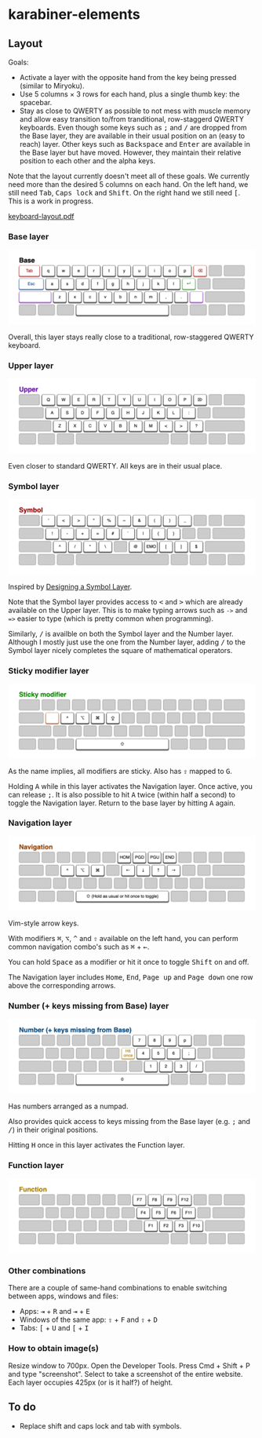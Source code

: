 # karabiner-elements

## Layout

Goals:

- Activate a layer with the opposite hand from the key being pressed (similar to Miryoku).
- Use 5 columns × 3 rows for each hand, plus a single thumb key: the spacebar.
- Stay as close to QWERTY as possible to not mess with muscle memory and allow easy transition to/from tranditional, row-staggerd QWERTY keyboards. Even though some keys such as <kbd>;</kbd> and <kbd>/</kbd> are dropped from the Base layer, they are available in their usual position on an (easy to reach) layer. Other keys such as <kbd>Backspace</kbd> and <kbd>Enter</kbd> are available in the Base layer but have moved. However, they maintain their relative position to each other and the alpha keys.

Note that the layout currently doesn't meet all of these goals. We currently need more than the desired 5 columns on each hand. On the left hand, we still need <kbd>Tab</kbd>, <kbd>Caps lock</kbd> and <kbd>Shift</kbd>. On the right hand we still need <kbd>[</kbd>. This is a work in progress.
 
[keyboard-layout.pdf](keyboard-layout.pdf)

### Base layer

![](base-layer.png)

Overall, this layer stays really close to a traditional, row-staggered QWERTY keyboard.

### Upper layer

![](upper-layer.png)

Even closer to standard QWERTY. All keys are in their usual place.

### Symbol layer

![](symbol-layer.png)

Inspired by [Designing a Symbol Layer](https://getreuer.info/posts/keyboards/symbol-layer/index.html).

Note that the Symbol layer provides access to <kbd>&lt;</kbd> and <kbd>&gt;</kbd> which are already available on the Upper layer. This is to make typing arrows such as `->` and `=>` easier to type (which is pretty common when programming).

Similarly, <kbd>/</kbd> is availble on both the Symbol layer and the Number layer. Although I mostly just use the one from the Number layer, adding <kbd>/</kbd> to the Symbol layer nicely completes the square of mathematical operators.

### Sticky modifier layer

![](modifier-layer.png)

As the name implies, all modifiers are sticky. Also has <kbd>⇪</kbd> mapped to <kbd>G</kbd>.

Holding <kbd>A</kbd> while in this layer activates the Navigation layer. Once active, you can release <kbd>;</kbd>. It is also possible to hit <kbd>A</kbd> twice (within half a second) to toggle the Navigation layer. Return to the base layer by hitting <kbd>A</kbd> again.

### Navigation layer

![](navigation-layer.png)

Vim-style arrow keys.

With modifiers <kbd>⌘</kbd>, <kbd>⌥</kbd>, <kbd>^</kbd> and <kbd>⇧</kbd> available on the left hand, you can perform common navigation combo's such as <kbd>⌘</kbd> + <kbd>←</kbd>.

You can hold <kbd>Space</kbd> as a modifier or hit it once to toggle <kbd>Shift</kbd> on and off.

The Navigation layer includes <kbd>Home</kbd>, <kbd>End</kbd>, <kbd>Page up</kbd> and <kbd>Page down</kbd> one row above the corresponding arrows.

### Number (+ keys missing from Base) layer

![](number-layer.png)

Has numbers arranged as a numpad.

Also provides quick access to keys missing from the Base layer (e.g. <kbd>;</kbd> and <kbd>/</kbd>) in their original positions.

Hitting <kbd>H</kbd> once in this layer activates the Function layer.

### Function layer

![](function-layer.png)

### Other combinations

There are a couple of same-hand combinations to enable switching between apps, windows and files:

- Apps: <kbd>⇥</kbd> + <kbd>R</kbd> and <kbd>⇥</kbd> + <kbd>E</kbd>
- Windows of the same app: <kbd>⇪</kbd> + <kbd>F</kbd> and <kbd>⇪</kbd> + <kbd>D</kbd>
- Tabs: <kbd>[</kbd> + <kbd>U</kbd> and <kbd>[</kbd> + <kbd>I</kbd>

### How to obtain image(s)

Resize window to 700px. Open the Developer Tools. Press Cmd + Shift + P and type "screenshot". Select to take a screenshot of the entire website. Each layer occupies 425px (or is it half?) of height.

## To do

- Replace shift and caps lock and tab with symbols.
